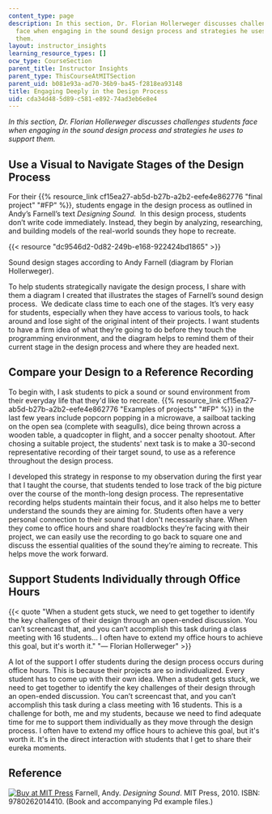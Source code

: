 ```yaml
---
content_type: page
description: In this section, Dr. Florian Hollerweger discusses challenges students
  face when engaging in the sound design process and strategies he uses to support
  them.
layout: instructor_insights
learning_resource_types: []
ocw_type: CourseSection
parent_title: Instructor Insights
parent_type: ThisCourseAtMITSection
parent_uid: b081e93a-ad70-36b9-ba45-f2818ea93148
title: Engaging Deeply in the Design Process
uid: cda34d48-5d89-c581-e892-74ad3eb6e8e4
---
```


_In this section, Dr. Florian Hollerweger discusses challenges students face when engaging in the sound design process and strategies he uses to support them._

Use a Visual to Navigate Stages of the Design Process
-----------------------------------------------------

For their {{% resource_link cf15ea27-ab5d-b27b-a2b2-eefe4e862776 "final project" "#FP" %}}, students engage in the design process as outlined in Andy’s Farnell’s text _Designing Sound._  In this design process, students don’t write code immediately. Instead, they begin by analyzing, researching, and building models of the real-world sounds they hope to recreate.

{{< resource "dc9546d2-0d82-249b-e168-922424bd1865" >}}

Sound design stages according to Andy Farnell (diagram by Florian Hollerweger).

To help students strategically navigate the design process, I share with them a diagram I created that illustrates the stages of Farnell’s sound design process.  We dedicate class time to each one of the stages. It’s very easy for students, especially when they have access to various tools, to hack around and lose sight of the original intent of their projects. I want students to have a firm idea of what they’re going to do before they touch the programming environment, and the diagram helps to remind them of their current stage in the design process and where they are headed next.

Compare your Design to a Reference Recording
--------------------------------------------

To begin with, I ask students to pick a sound or sound environment from their everyday life that they'd like to recreate. {{% resource_link cf15ea27-ab5d-b27b-a2b2-eefe4e862776 "Examples of projects" "#FP" %}} in the last few years include popcorn popping in a microwave, a sailboat tacking on the open sea (complete with seagulls), dice being thrown across a wooden table, a quadcopter in flight, and a soccer penalty shootout. After chosing a suitable project, the students' next task is to make a 30-second representative recording of their target sound, to use as a reference throughout the design process.

I developed this strategy in response to my observation during the first year that I taught the course, that students tended to lose track of the big picture over the course of the month-long design process. The representative recording helps students maintain their focus, and it also helps me to better understand the sounds they are aiming for. Students often have a very personal connection to their sound that I don't necessarily share. When they come to office hours and share roadblocks they’re facing with their project, we can easily use the recording to go back to square one and discuss the essential qualities of the sound they’re aiming to recreate. This helps move the work forward.

Support Students Individually through Office Hours
--------------------------------------------------

{{< quote "When a student gets stuck, we need to get together to identify the key challenges of their design through an open-ended discussion. You can’t screencast that, and you can’t accomplish this task during a class meeting with 16 students… I often have to extend my office hours to achieve this goal, but it's worth it." "— Florian Hollerweger" >}}

A lot of the support I offer students during the design process occurs during office hours. This is because their projects are so individualized. Every student has to come up with their own idea. When a student gets stuck, we need to get together to identify the key challenges of their design through an open-ended discussion. You can’t screencast that, and you can’t accomplish this task during a class meeting with 16 students. This is a challenge for both, me and my students, because we need to find adequate time for me to support them individually as they move through the design process. I often have to extend my office hours to achieve this goal, but it's worth it. It's in the direct interaction with students that I get to share their eureka moments.

Reference
---------

[![Buy at MIT Press](/images/mp_logo.gif)](https://mitpress.mit.edu/9780262014410) Farnell, Andy. _Designing Sound_. MIT Press, 2010. ISBN: 9780262014410. (Book and accompanying Pd example files.)